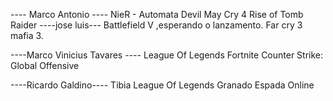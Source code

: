 ---- Marco Antonio ----
NieR - Automata
Devil May Cry 4
Rise of Tomb Raider
----jose luis---
Battlefield V ,esperando o lanzamento.
Far cry 3
mafia 3.

----Marco Vinicius Tavares ----
League Of Legends
Fortnite
Counter Strike: Global Offensive

----Ricardo Galdino----
Tibia
League Of Legends
Granado Espada Online
